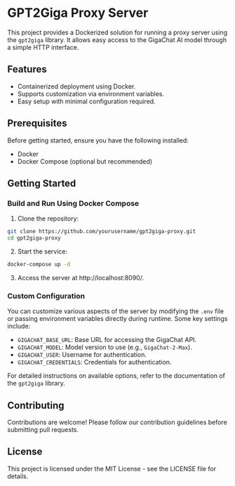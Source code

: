 # GPT2Giga Proxy Server

This project provides a Dockerized solution for running a proxy server using the `gpt2giga` library. It allows easy access to the GigaChat AI model through a simple HTTP interface.

## Features

- Containerized deployment using Docker.
- Supports customization via environment variables.
- Easy setup with minimal configuration required.

## Prerequisites

Before getting started, ensure you have the following installed:

- Docker
- Docker Compose (optional but recommended)

## Getting Started

### Build and Run Using Docker Compose

1. Clone the repository:

```bash
git clone https://github.com/yourusername/gpt2giga-proxy.git
cd gpt2giga-proxy
```

2. Start the service:

```bash
docker-compose up -d
```

3. Access the server at http://localhost:8090/.

### Custom Configuration

You can customize various aspects of the server by modifying the `.env` file or passing environment variables directly during runtime. Some key settings include:

- `GIGACHAT_BASE_URL`: Base URL for accessing the GigaChat API.
- `GIGACHAT_MODEL`: Model version to use (e.g., `GigaChat-2-Max`).
- `GIGACHAT_USER`: Username for authentication.
- `GIGACHAT_CREDENTIALS`: Credentials for authentication.

For detailed instructions on available options, refer to the documentation of the `gpt2giga` library.

## Contributing

Contributions are welcome! Please follow our contribution guidelines before submitting pull requests.

## License

This project is licensed under the MIT License - see the LICENSE file for details.

